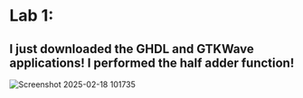 # Lab 1:
## I just downloaded the GHDL and GTKWave applications! I performed the half adder function!
![Screenshot 2025-02-18 101735](https://github.com/user-attachments/assets/d39f6cee-5388-40ac-91e1-23736c2b03ea)
